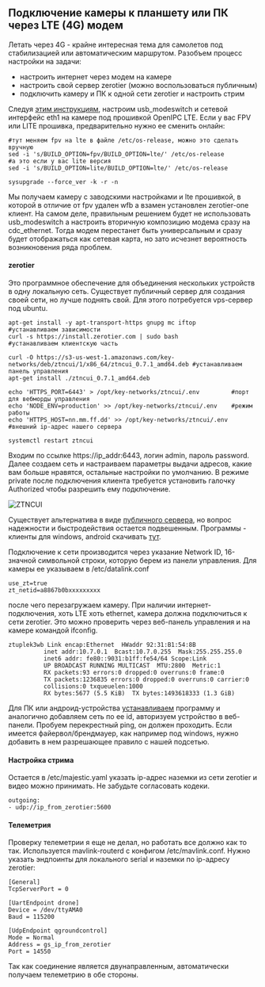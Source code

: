 ## Подключение камеры к планшету или ПК через LTE (4G) модем

Летать через 4G - крайне интересная тема для самолетов под стабилизацией или автоматическим маршрутом. Разобъем процесс настройки на задачи:

* настроить интернет через модем на камере
* настроить свой сервер zerotier (можно воспользоваться публичным)
* подключить камеру и ПК к одной сети zerotier и настроить стрим

Следуя [этим инструкциям](usb-modeswitch.md), настроим usb_modeswitch и сетевой интерфейс eth1 на камере под прошивкой OpenIPC LTE. Если у вас FPV или LITE прошивка, предварительно нужно ее сменить онлайн:
```
#тут меняем fpv на lte в файле /etc/os-release, можно это сделать вручную
sed -i 's/BUILD_OPTION=fpv/BUILD_OPTION=lte/' /etc/os-release
#а это если у вас lite версия
sed -i 's/BUILD_OPTION=lite/BUILD_OPTION=lte/' /etc/os-release

sysupgrade --force_ver -k -r -n
```
Мы получаем камеру с заводскими настройками и lte прошивкой, в которой в отличие от fpv удален wfb а взамен установлен zerotier-one клиент.
На самом деле, правильным решением будет не использовать usb_modeswitch а настроить вторичную композицию модема сразу на cdc_ethernet. Тогда модем перестанет быть универсальным и сразу будет отображаться как сетевая карта, но зато исчезнет вероятность возникновения ряда проблем.

#### zerotier
Это программное обеспечение для объединения нескольких устройств в одну локальную сеть. Существует публичный сервер для создания своей сети, но лучше поднять свой.
Для этого потребуется vps-сервер под ubuntu.
```
apt-get install -y apt-transport-https gnupg mc iftop          #устанавливаем зависимости
curl -s https://install.zerotier.com | sudo bash               #устанавливаем клиентскую часть

curl -O https://s3-us-west-1.amazonaws.com/key-networks/deb/ztncui/1/x86_64/ztncui_0.7.1_amd64.deb #устанавливаем панель управления
apt-get install ./ztncui_0.7.1_amd64.deb

echo 'HTTPS_PORT=6443' > /opt/key-networks/ztncui/.env         #порт для вебморды управления
echo 'NODE_ENV=production' >> /opt/key-networks/ztncui/.env    #режим работы
echo 'HTTPS_HOST=nn.mm.ff.dd' >> /opt/key-networks/ztncui/.env #внешний ip-адрес нашего сервера

systemctl restart ztncui
```

Входим по ссылке https://ip_addr:6443, логин admin, пароль password.
Далее создаем сеть и настраиваем параметры выдачи адресов, какие вам больше нравятся, остальные настройки по умолчанию.
В режиме private после подключения клиента требуется установить галочку Authorized чтобы разрешить ему подключение.

![ZTNCUI](https://github.com/OpenIPC/sandbox-fpv/raw/master/notes_files/ZTNCUI.png)

Существует альтернатива в виде [публичного сервера](https://my.zerotier.com/), но вопрос надежности и быстродействия остается подвешенным. Программы - клиенты для windows, android скачивать [тут](https://www.zerotier.com/download/).

Подключение к сети производится через указание Network ID, 16-значной символьной строки, которую берем из панели управления. Для камеры ее указываем в /etc/datalink.conf
```
use_zt=true
zt_netid=a8867b0bxxxxxxxxx
```
после чего перезагружаем камеру. При наличии интернет-подключения, хоть LTE хоть ethernet, камера должна подключиться к сети zerotier. Это можно проверить через веб-панель управления и на камере командой ifconfig.
```
ztuplek3wb Link encap:Ethernet  HWaddr 92:31:B1:54:8B
          inet addr:10.7.0.1  Bcast:10.7.0.255  Mask:255.255.255.0
          inet6 addr: fe80::9031:b1ff:fe54/64 Scope:Link
          UP BROADCAST RUNNING MULTICAST  MTU:2800  Metric:1
          RX packets:93 errors:0 dropped:0 overruns:0 frame:0
          TX packets:1236835 errors:0 dropped:0 overruns:0 carrier:0
          collisions:0 txqueuelen:1000
          RX bytes:5677 (5.5 KiB)  TX bytes:1493618333 (1.3 GiB)
```

 Для ПК или андроид-устройства [устанавливаем](https://www.zerotier.com/download/) программу и аналогично добавляем сеть по ее id, авторизуем устройство в веб-панели. Пробуем перекрестный ping, он должен проходить. Если имеется файервол/брендмауер, как например под windows, нужно добавить в нем разрешающее правило с нашей подсетью.

#### Настройка стрима
Остается в /etc/majestic.yaml указать ip-адрес наземки из сети zerotier и видео можно принимать. Не забудьте согласовать кодеки.
```
outgoing:
- udp://ip_from_zerotier:5600
```

#### Телеметрия
Проверку телеметрии я еще не делал, но работать все должно как то так.
Используется mavlink-routerd с конфигом /etc/mavlink.conf. Нужно указать эндпоинты для локального serial и наземки по ip-адресу zerotier:
```
[General]
TcpServerPort = 0

[UartEndpoint drone]
Device = /dev/ttyAMA0
Baud = 115200

[UdpEndpoint qgroundcontrol]
Mode = Normal
Address = gs_ip_from_zerotier
Port = 14550
```

Так как соединение является двунаправленным, автоматически получаем телеметрию в обе стороны.
